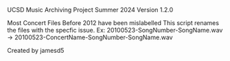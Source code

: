 UCSD Music Archiving Project
Summer 2024
Version 1.2.0

Most Concert Files Before 2012 have been mislabelled
This script renames the files with the specfic issue.
Ex: 20100523-SongNumber-SongName.wav -> 20100523-ConcertName-SongNumber-SongName.wav

Created by jamesd5

